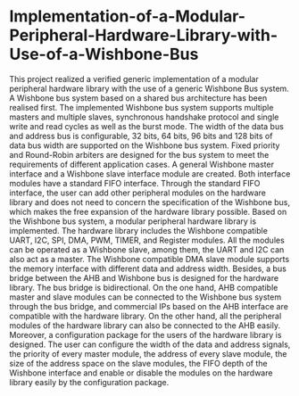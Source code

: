 # Implementation-of-a-Modular-Peripheral-Hardware-Library-with-Use-of-a-Wishbone-Bus

This project realized a verified generic implementation of a modular peripheral hardware library with the use of a generic Wishbone Bus system. A Wishbone bus system based on a shared bus architecture has been realised first. The implemented Wishbone bus system supports multiple masters and multiple slaves, synchronous handshake protocol and single write and read cycles as well as the burst mode. The width of the data bus and address bus is configurable, 32 bits, 64 bits, 96 bits and 128 bits of data bus width are supported on the Wishbone bus system. Fixed priority and Round-Robin arbiters are designed for the bus system to meet the requirements of different application cases. A general Wishbone master interface and a Wishbone slave interface module are created. Both interface modules have a standard FIFO interface. Through the standard FIFO interface, the user can add other peripheral modules on the hardware library and does not need to concern the specification of the Wishbone bus, which makes the free expansion of the hardware library possible. Based on the Wishbone bus system, a modular peripheral hardware library is implemented. The hardware library includes the Wishbone compatible UART, I2C, SPI, DMA, PWM, TIMER, and Register modules. All the modules can be operated as a Wishbone slave, among them, the UART and I2C can also act as a master. The Wishbone compatible DMA slave module supports the memory interface with different data and address width. Besides, a bus bridge between the AHB and Wishbone bus is designed for the hardware library. The bus bridge is bidirectional. On the one hand, AHB compatible master and slave modules can be connected to the Wishbone bus system through the bus bridge, and commercial IPs based on the AHB interface are compatible with the hardware library. On the other hand, all the peripheral modules of the hardware library can also be connected to the AHB easily. Moreover, a configuration package for the users of the hardware library is designed. The user can configure the width of the data and address signals, the priority of every master module, the address of every slave module, the size of the address space on the slave modules, the FIFO depth of the Wishbone interface and enable or disable the modules on the hardware library easily by the configuration package.
